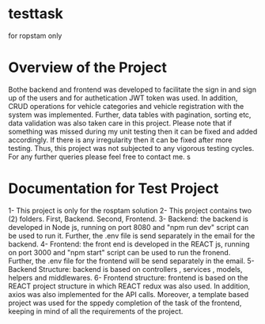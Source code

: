 # testtask
for ropstam only 

# Overview of the Project
Bothe backend and frontend was developed to facilitate the sign in and sign up of the users and for authetication JWT token was used. In addition, CRUD operations for vehicle categories and vehicle registration with the system was implemented. Further, data tables with pagination, sorting etc, data validation was also taken care in this project. Please note that if something was missed during my unit testing then it can be fixed and added accordingly. If there is any irregularity then it can be fixed after more testing. Thus, this project was not subjected to any vigorous testing cycles. For any further queries please feel free to contact me. s
# Documentation for Test Project
1- This project is only for the rosptam solution
2- This project contains two (2) folders. First, Backend. Second, Frontend. 
3- Backend: the backend is developed in Node js,  running on port 8080 and "npm run dev" script can be used to run it. Further, the .env file is send separately in the email for the backend.
4- Frontend: the front end is developed in the REACT js, running on port 3000 and "npm start" script can be used to run the fronend. Further, the .env file for the frontend will be send separately in the email. 
5- Backend Structure: backend is based on controllers , services , models, helpers and middlewares. 
6- Frontend structure: frontend is based on the REACT project structure in which REACT redux was also used. In addition, axios was also implemented for the API calls. Moreover, a template based project was used for the sppedy completion of the task of the frontend, keeping in mind of all the requirements of the project.   
